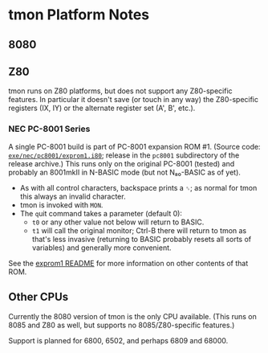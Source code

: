 tmon Platform Notes
===================

8080
----


Z80
---

tmon runs on Z80 platforms, but does not support any Z80-specific features.
In particular it doesn't save (or touch in any way) the Z80-specific
registers (IX, IY) or the alternate register set (A', B', etc.).

### NEC PC-8001 Series

A single PC-8001 build is part of PC-8001 expansion ROM #1. (Source code:
[`exe/nec/pc8001/exprom1.i80`]; release in the `pc8001` subdirectory of the
release archive.) This runs only on the original PC-8001 (tested) and
probably an 8001mkII in N-BASIC mode (but not N₈₀-BASIC as of yet).

- As with all control characters, backspace prints a `␈`; as normal for
  tmon this always an invalid character.
- tmon is invoked with `MON`.
- The `q`uit command takes a parameter (default 0):
  - `t0` or any other value not below will return to BASIC.
  - `t1` will call the original monitor; Ctrl-B there will return to tmon
    as that's less invasive (returning to BASIC probably resets all sorts
    of variables) and generally more convenient.

See the [exprom1 README][exprom1-rm] for more information on other contents
of that ROM.


Other CPUs
----------

Currently the 8080 version of tmon is the only CPU available. (This runs
on 8085 and Z80 as well, but supports no 8085/Z80-specific features.)

Support is planned for 6800, 6502, and perhaps 6809 and 68000.



<!-------------------------------------------------------------------->
[`exe/nec/pc8001/exprom1.i80`]: https://github.com/0cjs/8bitdev/blob/main/exe/nec/pc8001/exprom1.i80
[exprom1-rm]: https://github.com/0cjs/8bitdev/blob/main/exe/nec/pc8001/README.md
